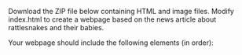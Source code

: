 Download the ZIP file below containing HTML and image files. Modify index.html to create a webpage based on the news article about rattlesnakes and their babies.

Your webpage should include the following elements (in order):

<title> tag with content: 5 Things to Know About Rattlesnakes and Their Babies

UA logo as <img> tag with src attribute containing UniversityLogo.png and alt attribute containing Logo of The University of Arizona.

<h1> tag with content: 5 Things to Know About Rattlesnakes and Their Babies

<p> tag with content: UA College of Pharmacy | Aug. 6, 2014

<p> tag with content: Arguably, snake season is year-round in Arizona, a state known for its rattlers. But baby rattlesnakes are born in July and August, making these two months especially dangerous for hikers, gardeners, children and others at high risk of exposure to rattlesnake bites.

Article photo as <img> tag with src attribute containing SnakeBite.jpg and alt attribute containing Snake bite on side of child's foot.

Four more <p> tags with contents (in order):

So far this year, 74 rattlesnake bites to humans have been reported to the Arizona Poison and Drug Information Center. Based at the University of Arizona College of Pharmacy, the center serves the entire state of Arizona with the exception of Maricopa County, providing free and confidential poison and medication information to callers around the clock.
Specialists answering the phones at the center regularly receive calls from Arizonans of all ages who don't realize they were bitten by a rattler. The poison center urges anyone who feels a mysterious sting, pinch or bite while outdoors to immediately call the center at 800-222-1222.
"We will ask a few questions that will help you either identify possible snakebite or eliminate it," said Keith Boesen, director of the Arizona Poison and Drug Information Center. "With snakebite, the sooner the medical treatment, the better the outcome, so calling us right away can make a very big difference for the victims and the medical teams treating them."
The center advises anyone who might come cross paths with rattlesnakes to be aware of these five things:

An ordered list (outside of any <p> tag) with the following item contents (in order):

Baby rattlesnakes range in length from 6 to 12 inches and are easily camouflaged by brush and grass.
Baby rattlesnakes are rattleless until they first shed their skins, so there will be no infamous "chica-chica" sound before they strike.
Despite their impish size, baby snakes have enough venom to be very dangerous if they bite a human.
Adult rattlesnakes do not always rattle an audible warning before or while they are biting.
It's a good idea to call the poison center if you notice an unidentified small cut or wound, even if you feel no pain. With the lack of telltale rattle warning, people can be bitten without knowing what has happened until they notice their symptoms and attribute them to a snakebite.

<p> tag containing three <a> tags with content and href of:

Twitter and https://twitter.com/
Facebook and https://www.facebook.com/
LinkedIn and https://www.linkedin.com/